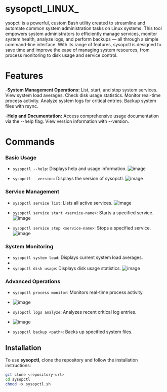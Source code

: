 # sysopctl_LINUX_
ysopctl is a powerful, custom Bash utility created to streamline and automate common system administration tasks on Linux systems. This tool empowers system administrators to efficiently manage services, monitor system health, analyze logs, and perform backups — all through a simple command-line interface. With its range of features, sysopctl is designed to save time and improve the ease of managing system resources, from process monitoring to disk usage and service control.

# Features
-**System Management Operations:**
List, start, and stop system services.
View system load averages.
Check disk usage statistics.
Monitor real-time process activity.
Analyze system logs for critical entries.
Backup system files with rsync.

-**Help and Documentation:**
Access comprehensive usage documentation via the --help flag.
View version information with --version.

# Commands

### Basic Usage
- `sysopctl --help`: Displays help and usage information.
 ![image](https://github.com/user-attachments/assets/060c1bb4-f803-43ce-baf5-d0cc633093cf)

- `sysopctl --version`: Displays the version of sysopctl.
 ![image](https://github.com/user-attachments/assets/178f81a0-4645-4866-909d-a6f0a3bd61e9)

### Service Management
- `sysopctl service list`: Lists all active services.
 ![image](https://github.com/user-attachments/assets/3ffe2a59-dce5-4540-9550-4666829c217a)

- `sysopctl service start <service-name>`: Starts a specified service.
 ![image](https://github.com/user-attachments/assets/47d2dd82-57bf-4898-b1ca-76b60c7e3803)

- `sysopctl service stop <service-name>`: Stops a specified service.
 ![image](https://github.com/user-attachments/assets/f80217f0-b05c-407f-bb22-a82e695075b9)


### System Monitoring
- `sysopctl system load`: Displays current system load averages.
- 
- `sysopctl disk usage`: Displays disk usage statistics.
 ![image](https://github.com/user-attachments/assets/b14fd1b6-884a-4d3e-9297-8ebd4672ebc7)


### Advanced Operations
- `sysopctl process monitor`: Monitors real-time process activity.
- ![image](https://github.com/user-attachments/assets/04340d4c-f07b-46cf-a57a-d898886e6a68)

- `sysopctl logs analyze`: Analyzes recent critical log entries.
- ![image](https://github.com/user-attachments/assets/f545c5fa-6ff9-4b5a-8209-0ce9cd6ce470)

- `sysopctl backup <path>`: Backs up specified system files.

## Installation

To use **sysopctl**, clone the repository and follow the installation instructions:

```bash
git clone <repository-url>
cd sysopctl
chmod +x sysopctl.sh
